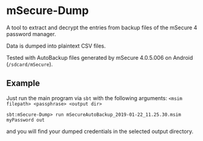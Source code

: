 # mSecure-Dump

A tool to extract and decrypt the entries from backup files of the mSecure 4 password manager.

Data is dumped into plaintext CSV files.

Tested with AutoBackup files generated by mSecure 4.0.5.006 on Android (`/sdcard/mSecure`).

## Example

Just run the main program via `sbt` with the following arguments: `<msim filepath> <passphrase> <output dir>`

```
sbt:mSecure-Dump> run mSecureAutoBackup_2019-01-22_11.25.30.msim myPassword out
```

and you will find your dumped credentials in the selected output directory. 